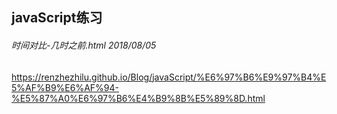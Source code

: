## javaScript练习

###### 时间对比-几时之前.html  2018/08/05
 https://renzhezhilu.github.io/Blog/javaScript/%E6%97%B6%E9%97%B4%E5%AF%B9%E6%AF%94-%E5%87%A0%E6%97%B6%E4%B9%8B%E5%89%8D.html

